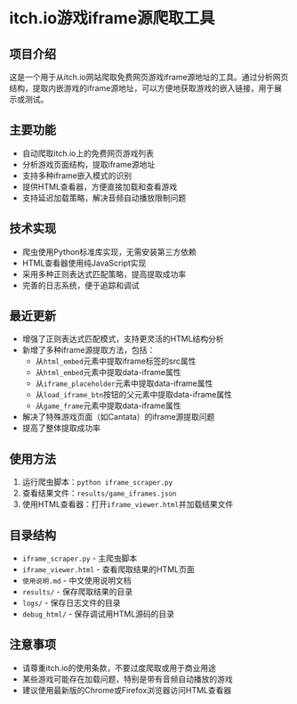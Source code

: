 # itch.io游戏iframe源爬取工具

## 项目介绍

这是一个用于从itch.io网站爬取免费网页游戏iframe源地址的工具。通过分析网页结构，提取内嵌游戏的iframe源地址，可以方便地获取游戏的嵌入链接，用于展示或测试。

## 主要功能

- 自动爬取itch.io上的免费网页游戏列表
- 分析游戏页面结构，提取iframe源地址
- 支持多种iframe嵌入模式的识别
- 提供HTML查看器，方便直接加载和查看游戏
- 支持延迟加载策略，解决音频自动播放限制问题

## 技术实现

- 爬虫使用Python标准库实现，无需安装第三方依赖
- HTML查看器使用纯JavaScript实现
- 采用多种正则表达式匹配策略，提高提取成功率
- 完善的日志系统，便于追踪和调试

## 最近更新

- 增强了正则表达式匹配模式，支持更灵活的HTML结构分析
- 新增了多种iframe源提取方法，包括：
  - 从`html_embed`元素中提取iframe标签的src属性
  - 从`html_embed`元素中提取data-iframe属性
  - 从`iframe_placeholder`元素中提取data-iframe属性
  - 从`load_iframe_btn`按钮的父元素中提取data-iframe属性
  - 从`game_frame`元素中提取data-iframe属性
- 解决了特殊游戏页面（如Cantata）的iframe源提取问题
- 提高了整体提取成功率

## 使用方法

1. 运行爬虫脚本：`python iframe_scraper.py`
2. 查看结果文件：`results/game_iframes.json`
3. 使用HTML查看器：打开`iframe_viewer.html`并加载结果文件

## 目录结构

- `iframe_scraper.py` - 主爬虫脚本
- `iframe_viewer.html` - 查看爬取结果的HTML页面
- `使用说明.md` - 中文使用说明文档
- `results/` - 保存爬取结果的目录
- `logs/` - 保存日志文件的目录
- `debug_html/` - 保存调试用HTML源码的目录

## 注意事项

- 请尊重itch.io的使用条款，不要过度爬取或用于商业用途
- 某些游戏可能存在加载问题，特别是带有音频自动播放的游戏
- 建议使用最新版的Chrome或Firefox浏览器访问HTML查看器 